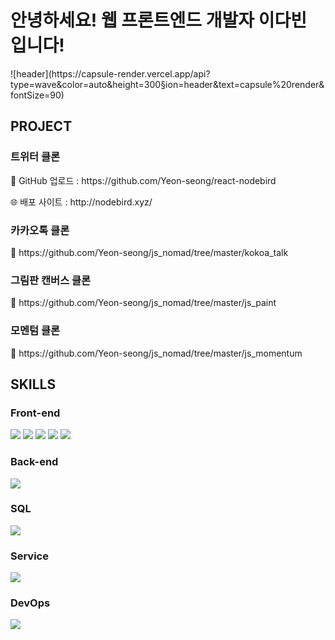 <!-- ---------- ---------- ----------  ---------- ---------- ---------- -->
<h1>안녕하세요! 웹 프론트엔드 개발자 이다빈 입니다!</h1>
![header](https://capsule-render.vercel.app/api?type=wave&color=auto&height=300&section=header&text=capsule%20render&fontSize=90)


<h2>
  <b>PROJECT</b>
</h2>
<h3>트위터 클론</h3>
  <p>
    🔗 GitHub 업로드 : https://github.com/Yeon-seong/react-nodebird
  </p>
  <p>
    🌐 배포 사이트 : http://nodebird.xyz/
  </p>

<h3>카카오톡 클론</h3>
  <p>
    🔗 https://github.com/Yeon-seong/js_nomad/tree/master/kokoa_talk
  </p>

<h3>그림판 캔버스 클론</h3>
  <p>
    🔗 https://github.com/Yeon-seong/js_nomad/tree/master/js_paint
  </p>

<h3>모멘텀 클론</h3>
  <p>
    🔗 https://github.com/Yeon-seong/js_nomad/tree/master/js_momentum
  </p>



<h2>
  <b>SKILLS</b>
</h2>

<h3>Front-end</h3>
<p>
  <!-- ---------- HTML5 스킬 아이콘 ---------- -->
  <img src="https://img.shields.io/badge/HTML5-E34F26?style=for-the-badge&logo=html5&logoColor=white"/>

  <!-- ---------- CSS3 스킬 아이콘 ---------- -->
  <img src="https://img.shields.io/badge/CSS3-1572B6?style=for-the-badge&logo=css3&logoColor=white"/>

  <!-- ---------- JavaScript 스킬 아이콘 ---------- -->
  <img src="https://img.shields.io/badge/JavaScript-F7DF1E?style=for-the-badge&logo=JavaScript&logoColor=white"/>

  <!-- ---------- React 스킬 아이콘 ---------- -->
  <img src="https://img.shields.io/badge/React-20232A?style=for-the-badge&logo=react&logoColor=61DAFB"/>

  <!-- ---------- Next.js 스킬 아이콘 ---------- -->
  <img src="https://img.shields.io/badge/Next.js-000?logo=nextdotjs&logoColor=fff&style=for-the-badge"/>
</p>


<h3>Back-end</h3>
<p>
  <!-- ---------- Node.js 스킬 아이콘 ---------- -->
  <img src="https://img.shields.io/badge/Node.js-43853D?style=for-the-badge&logo=node.js&logoColor=white"/>
</p>


<h3>SQL</h3>
<p>
  <!-- ---------- MySQL 스킬 아이콘 ---------- -->
  <img src="https://img.shields.io/badge/MySQL-005C84?style=for-the-badge&logo=mysql&logoColor=white"/>
</p>


<h3>Service</h3>
<p>
  <!-- ---------- AWS 스킬 아이콘 ---------- -->
  <img src="https://img.shields.io/badge/Amazon_AWS-FF9900?style=for-the-badge&logo=amazonaws&logoColor=white"/>
</p>


<h3>DevOps</h3>
<p>
  <!-- ---------- GitHub 스킬 아이콘 ---------- -->
  <img src="https://img.shields.io/badge/GitHub-100000?style=for-the-badge&logo=github&logoColor=white"/>
</p>

